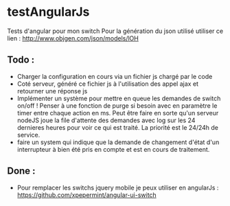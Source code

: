 # testAngularJs
Tests d'angular pour mon switch
Pour la génération du json utilisé utiliser ce lien : http://www.objgen.com/json/models/lOH

## Todo :
- Charger la configuration en cours via un fichier js chargé par le code
- Coté serveur, généré ce fichier js à l'utilisation des appel ajax et retourner une réponse js
- Implémenter un système pour mettre en queue les demandes de switch on/off ! Penser à une fonction de purge si besoin avec en paramètre le timer entre chaque action en ms. Peut être faire en sorte qu'un serveur nodeJS joue la file d'attente des demandes avec log sur les 24 dernieres heures pour voir ce qui est traité. La priorité est le 24/24h de service.
- faire un system qui indique que la demande de changement d'état d'un interrupteur à bien été pris en compte et est en cours de traitement.

## Done :
- Pour remplacer les switchs jquery mobile je peux utiliser en angularJs : https://github.com/xpepermint/angular-ui-switch